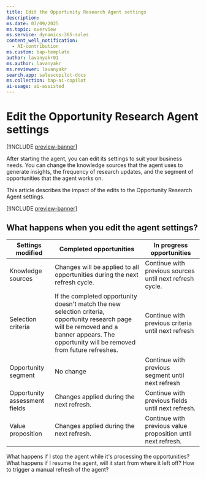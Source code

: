 ```yaml
---
title: Edit the Opportunity Research Agent settings
description: 
ms.date: 07/09/2025
ms.topic: overview
ms.service: dynamics-365-sales
content_well_notification:
  - AI-contribution
ms.custom: bap-template
author: lavanyakr01
ms.author: lavanyakr
ms.reviewer: lavanyakr
search.app: salescopilot-docs
ms.collection: bap-ai-copilot
ai-usage: ai-assisted
---
```


# Edit the Opportunity Research Agent settings

[!INCLUDE [preview-banner](~/../shared-content/shared/preview-includes/preview-banner.md)]

After starting the agent, you can edit its settings to suit your business needs. You can change the knowledge sources that the agent uses to generate insights, the frequency of research updates, and the segment of opportunities that the agent works on. 

This article describes the impact of the edits to the Opportunity Research Agent settings.

[!INCLUDE [preview-banner](~/../shared-content/shared/preview-includes/preview-note-d365.md)]

## What happens when you edit the agent settings?


| Settings modified      | Completed opportunities | In progress opportunities |
|------------------------|------------------------|--------------------------|
| Knowledge sources      | Changes will be applied to all opportunities during the next refresh cycle. | Continue with previous sources until next refresh cycle. |
| Selection criteria     | If the completed opportunity doesn't match the new selection criteria, opportunity research page will be removed and a banner appears. The opportunity will be removed from future refreshes. | Continue with previous criteria until next refresh |
| Opportunity segment    | No change              | Continue with previous segment until next refresh |
| Opportunity assessment fields | Changes applied during the next refresh. | Continue with previous fields until next refresh. |
| Value proposition      | Changes applied during the next refresh. | Continue with previous value proposition until next refresh. |

What happens if I stop the agent while it's processing the opportunities?
What happens if I resume the agent, will it start from where it left off?
How to trigger a manual refresh of the agent?
